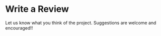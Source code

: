 # Write a Review #

Let us know what you think of the project. Suggestions are welcome and encouraged!!